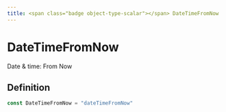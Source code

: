 ```yaml
---
title: <span class="badge object-type-scalar"></span> DateTimeFromNow
---
```

# <span class="badge object-type-scalar"></span> DateTimeFromNow

Date & time: From Now

## Definition

```go
const DateTimeFromNow = "dateTimeFromNow"
```
